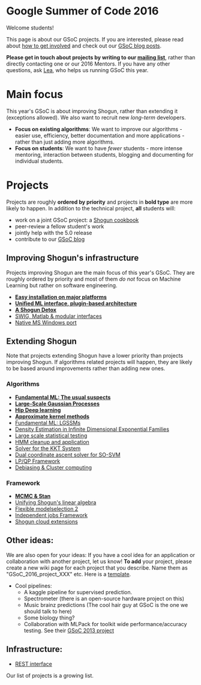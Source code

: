 # Google Summer of Code 2016
Welcome students! 

This page is about our GSoC projects. If you are interested, please read about [how to get involved](https://github.com/shogun-toolbox/shogun/wiki/Getting-involved) and check out our [GSoC blog posts](https://github.com/shogun-toolbox/shogun/wiki/GSoC-follow-up-blog-posts). 

**Please get in touch about projects by writing to our [mailing list](shogun-list@shogun-toolbox.org)**, rather than directly contacting one or our 2016 Mentors. If you have any other questions, ask [Lea](https://github.com/shogun-toolbox/shogun/wiki/Lea-Goetz), who helps us running GSoC this year.

# Main focus
This year's GSoC is about improving Shogun, rather than extending it (exceptions allowed). We also want to recruit new *long-term* developers.

 * **Focus on existing algorithms**:
    We want to improve our algorithms - easier use, efficiency, better documentation and more applications - rather than just adding more algorithms.
 * **Focus on students**:
    We want to have *fewer* students - more intense mentoring, interaction between students, blogging and documenting for individual students.


# Projects
Projects are roughly **ordered by priority** and projects in **bold type** are more likely to happen. In addition to the technical project, **all** students will:

 * work on a joint GSoC project: a [Shogun cookbook](GSoC_2016_project_cookbook)
 * peer-review a fellow student's work
 * jointly help with the 5.0 release
 * contribute to our [GSoC blog](https://github.com/shogun-toolbox/shogun/wiki/GSoC-follow-up-blog-posts)

## Improving Shogun's infrastructure
Projects improving Shogun are the main focus of this year's GSoC. They are roughly ordered by priority and most of them *do not* focus on Machine Learning but rather on software engineering.

 * [**Easy installation on major platforms**](GSoC_2015_project_installation)
 * [**Unified ML interface, plugin-based architecture**](GSoC_2015_plugin)
 * [**A Shogun Detox**](GSoC_2015_clean_up_infrastructure)
 * [SWIG, Matlab & modular interfaces](GSoC_2015_project_swig)
 * [Native MS Windows port](GSoC_2015_windows)
 
## Extending Shogun
Note that projects extending Shogun have a lower priority than projects improving Shogun. If algorithms related projects will happen, they are likely to be based around improvements rather than adding new ones.

### Algorithms
 * [**Fundamental ML: The usual suspects**](GSoC_2016_project_fundamental_usual_suspects)
 * [**Large-Scale Gaussian Processes**](GSoC_2016_project_large_gps)
 * [**Hip Deep learning**](GSoC_2015_project_deep_learning)
 * [**Approximate kernel methods**](GSoC_2016_project_approx_kernels)
 * [Fundamental ML: LGSSMs](GSoC_2015_project_fundamental)
 * [Density Estimation in Infinite Dimensional Exponential Families](GSoC_2015_project_kernel_infinite_exponential)
 * [Large scale statistical testing](GSoC_2015_project_large_testing)
 * [HMM cleanup and application](GSoC_2015_project_hmms)
 * [Solver for the KKT System](GSoC_2015_project_kkt)
 * [Dual coordinate ascent solver for SO-SVM](GSoC_2015_project_dca_sosvm)
 * [LP/QP Framework](GSoC_2015_project_lpqp)
 * [Debiasing & Cluster computing](GSoC_2015_project_debiasing)


### Framework
 * [**MCMC & Stan**](GSoC_2015_project_MCMC_Stan)
 * [Unifying Shogun's linear algebra](GSoC_2015_project_linalg)
 * [Flexible modelselection 2](GSoC_2015_project_modelselection)
 * [Independent jobs Framework](GSoC_2015_cluster_shogun)
 * [Shogun cloud extensions](GSoC_2015_cloud_shogun)


## Other ideas:
We are also open for your ideas: If you have a cool idea for an application or collaboration with another project, let us know! **To add** your project, please create a new wiki page for each project that you describe. Name them as "GSoC_2016_project_XXX" etc. Here is a [template](GSoC_project_template).

 * Cool pipelines:
   * A kaggle pipeline for supervised prediction.
   * Spectrometer (there is an open-source hardware project on this)
   * Music brainz predictions (The cool hair guy at GSoC is the one we should talk to here)
   * Some biology thing?
   * Collaboration with MLPack for toolkit wide performance/accuracy testing. See their [GSoC 2013 project](http://www.mlpack.org/trac/wiki/AutomaticBenchmark)


## Infrastructure:
 * [REST interface](GSoC_2015_project_rest)

Our list of projects is a growing list. 